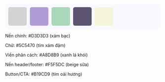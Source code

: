 <div style="display: flex; gap: 10px; padding: 10px; background: #f8f8ff; border-radius: 8px;"> <div style="width: 60px; height: 60px; background: #D3D3D3; border-radius: 6px;"></div> <div style="width: 60px; height: 60px; background: #B19CD9; border-radius: 6px;"></div> <div style="width: 60px; height: 60px; background: #A8D8B9; border-radius: 6px;"></div> <div style="width: 60px; height: 60px; background: #5C5470; border-radius: 6px;"></div> <div style="width: 60px; height: 60px; background: #F5F5DC; border-radius: 6px;"></div> </div>

Nền chính: #D3D3D3 (xám bạc)

Chữ: #5C5470 (tím xám đậm)

Viền phân cách: #A8D8B9 (xanh lá khói)

Nền header/footer: #F5F5DC (beige sữa)

Button/CTA: #B19CD9 (tím oải hương)